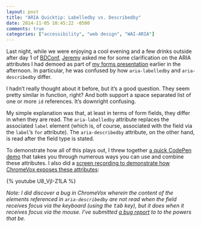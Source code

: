 ```yaml
---
layout: post
title: "ARIA Quicktip: Labelledby vs. Describedby"
date: 2014-11-05 10:45:22 -0500
comments: true
categories: ["accessibility", "web design", "WAI-ARIA"] 
---
```


Last night, while we were enjoying a cool evening and a few drinks outside after day 1 of [BDConf](http://bdconf.com), [Jeremy](http://adactio.com) asked me for some clarification on the ARIA attributes I had demoed as part of [my forms presentation](http://www.slideshare.net/AaronGustafson/falling-in-love-with-forms-bdconf-2014) earlier in the afternoon. In particular, he was confused by how `aria-labelledby` and `aria-describedby` differ.

I hadn’t really thought about it before, but it’s a good question. They seem pretty similar in function, right? And both support a space separated list of one or more `id` references. It’s downright confusing.

My simple explanation was that, at least in terms of form fields, they differ in when they are read. The `aria-labelledby` attribute replaces the associated `label` element (which is, of course, associated with the field via the `label`’s `for` attribute). The `aria-describedby` attribute, on the other hand, is read after the field type is stated.

To demonstrate how all of this plays out, I threw together [a quick CodePen demo](http://codepen.io/aarongustafson/pen/dmuoe/) that takes you through numerous ways you can use and combine these attributes. I also did a [screen recording to demonstrate how ChromeVox exposes these attributes](http://youtu.be/U8_VjI-Z1LA):

{% youtube U8_VjI-Z1LA %}

_Note: I did discover a bug in ChromeVox wherein the content of the elements referenced in `aria-describedby` are not read when the field receives focus via the keyboard (using the <kbd>tab</kbd> key), but it does when it receives focus via the mouse. I’ve submitted [a bug report](https://code.google.com/p/google-axs-chrome/issues/detail?id=158&thanks=158&ts=1415202123) to to the powers that be._